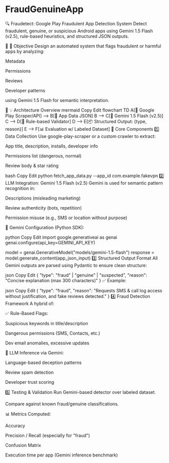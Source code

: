 # FraudGenuineApp
🔍 Fraudetect: Google Play Fraudulent App Detection System
Detect fraudulent, genuine, or suspicious Android apps using Gemini 1.5 Flash (v2.5), rule-based heuristics, and structured JSON outputs.

📌 🎯 Objective
Design an automated system that flags fraudulent or harmful apps by analyzing:

Metadata

Permissions

Reviews

Developer patterns

using Gemini 1.5 Flash for semantic interpretation.

🧱 💡 Architecture Overview
mermaid
Copy
Edit
flowchart TD
    A[📲 Google Play Scraper/API] --> B[🧾 App Data JSON]
    B --> C[🧠 Gemini 1.5 Flash (v2.5)]
    C --> D[🧰 Rule-based Validator]
    D --> E[📦 Structured Output: {type, reason}]
    E --> F[📊 Evaluation w/ Labeled Dataset]
🧩 Core Components
1️⃣ Data Collection
Use google-play-scraper or a custom crawler to extract:

App title, description, installs, developer info

Permissions list (dangerous, normal)

Review body & star rating

bash
Copy
Edit
python fetch_app_data.py --app_id com.example.fakevpn
2️⃣ LLM Integration: Gemini 1.5 Flash (v2.5)
Gemini is used for semantic pattern recognition in:

Descriptions (misleading marketing)

Review authenticity (bots, repetition)

Permission misuse (e.g., SMS or location without purpose)

🔐 Gemini Configuration (Python SDK):

python
Copy
Edit
import google.generativeai as genai
genai.configure(api_key=GEMINI_API_KEY)

model = genai.GenerativeModel("models/gemini-1.5-flash")
response = model.generate_content(app_json_input)
3️⃣ Structured Output Format
All Gemini outputs are parsed using Pydantic to ensure clean structure:

json
Copy
Edit
{
  "type": "fraud" | "genuine" | "suspected",
  "reason": "Concise explanation (max 300 characters)"
}
✅ Example:

json
Copy
Edit
{
  "type": "fraud",
  "reason": "Requests SMS & call log access without justification, and fake reviews detected."
}
4️⃣ Fraud Detection Framework
A hybrid of:

✅ Rule-Based Flags:

Suspicious keywords in title/description

Dangerous permissions (SMS, Contacts, etc.)

Dev email anomalies, excessive updates

🤖 LLM Inference via Gemini:

Language-based deception patterns

Review spam detection

Developer trust scoring

5️⃣ Testing & Validation
Run Gemini-based detector over labeled dataset.

Compare against known fraud/genuine classifications.

📊 Metrics Computed:

Accuracy

Precision / Recall (especially for "fraud")

Confusion Matrix

Execution time per app (Gemini inference benchmark)

